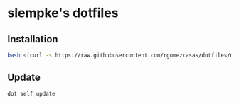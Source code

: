 # slempke's dotfiles


## Installation
```bash
bash <(curl -s https://raw.githubusercontent.com/rgomezcasas/dotfiles/master/installer)
```

## Update
```bash
dot self update
```
